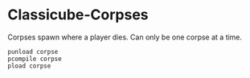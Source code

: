 # Classicube-Corpses
Corpses spawn where a player dies.
Can only be one corpse at a time.
```
punload corpse
pcompile corpse
pload corpse
```
